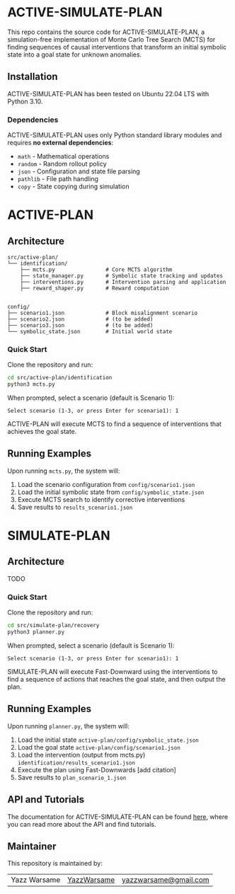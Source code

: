 # ACTIVE-SIMULATE-PLAN

This repo contains the source code for ACTIVE-SIMULATE-PLAN, a simulation-free implementation of Monte Carlo Tree Search (MCTS) for finding sequences of causal interventions that transform an initial symbolic state into a goal state for unknown anomalies.

## Installation

ACTIVE-SIMULATE-PLAN has been tested on Ubuntu 22.04 LTS with Python 3.10.

### Dependencies

ACTIVE-SIMULATE-PLAN uses only Python standard library modules and requires **no external dependencies**:

* `math` - Mathematical operations
* `random` - Random rollout policy
* `json` - Configuration and state file parsing
* `pathlib` - File path handling
* `copy` - State copying during simulation

# ACTIVE-PLAN

## Architecture

```
src/active-plan/
└── identification/
    ├── mcts.py                # Core MCTS algorithm
    ├── state_manager.py       # Symbolic state tracking and updates
    ├── interventions.py       # Intervention parsing and application
    ├── reward_shaper.py       # Reward computation
   

config/
├── scenario1.json             # Block misalignment scenario
├── scenario2.json             # (to be added)
├── scenario3.json             # (to be added)
└── symbolic_state.json        # Initial world state
```

### Quick Start

Clone the repository and run:

```bash
cd src/active-plan/identification
python3 mcts.py
```

When prompted, select a scenario (default is Scenario 1):

```text
Select scenario (1-3, or press Enter for scenario1): 1
```

ACTIVE-PLAN will execute MCTS to find a sequence of interventions that achieves the goal state.

## Running Examples

Upon running `mcts.py`, the system will:

1. Load the scenario configuration from `config/scenario1.json`
2. Load the initial symbolic state from `config/symbolic_state.json`
3. Execute MCTS search to identify corrective interventions
4. Save results to `results_scenario1.json`


# SIMULATE-PLAN

## Architecture
TODO

### Quick Start
Clone the repository and run:

```bash
cd src/simulate-plan/recovery
python3 planner.py
```

When prompted, select a scenario (default is Scenario 1):

```text
Select scenario (1-3, or press Enter for scenario1): 1
```
SIMULATE-PLAN will execute Fast-Downward using the interventions to find a sequence of actions that reaches the goal state, and then output the plan.

## Running Examples

Upon running `planner.py`, the system will:

1. Load the initial state `active-plan/config/symbolic_state.json` 
2. Load the goal state `active-plan/config/scenario1.json`
3. Load the intervention (output from mcts.py)  `identification/results_scenario1.json`
4. Execute the plan using Fast-Downwards [add citation]
5. Save results to `plan_scenario_1.json`

## API and Tutorials

The documentation for ACTIVE-SIMULATE-PLAN can be found [here](https://convince-project.github.io/active-simulate-plan), where you can read more about the API and find tutorials.

## Maintainer

This repository is maintained by:

| | | |
|:---:|:---:|:---:|
| Yazz Warsame | [YazzWarsame](https://github.com/yazzwarsame) | [yazzwarsame@gmail.com](mailto:yazzwarsame@gmail.com) |

